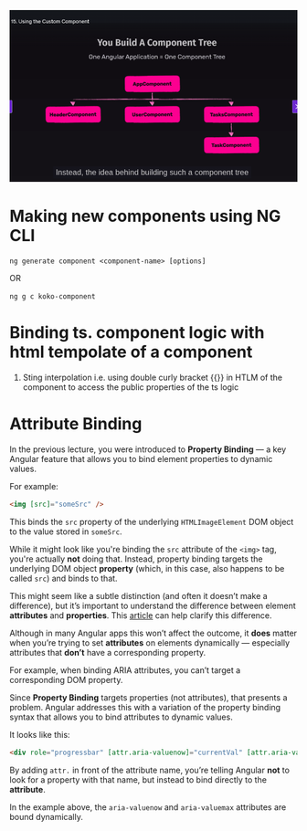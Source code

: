 ![alt text](image.png)

# Making new components using NG CLI

`ng generate component <component-name> [options]`

OR

`ng g c koko-component`

# Binding ts. component logic with html tempolate of a component

1. Sting interpolation i.e. using double curly bracket {{}} in HTLM of the component to access the public properties of the ts logic

# Attribute Binding

In the previous lecture, you were introduced to **Property Binding** — a key Angular feature that allows you to bind element properties to dynamic values.

For example:

```html
<img [src]="someSrc" />
```

This binds the `src` property of the underlying `HTMLImageElement` DOM object to the value stored in `someSrc`.

While it might look like you're binding the `src` attribute of the `<img>` tag, you're actually **not** doing that. Instead, property binding targets the underlying DOM object **property** (which, in this case, also happens to be called `src`) and binds to that.

This might seem like a subtle distinction (and often it doesn’t make a difference), but it’s important to understand the difference between element **attributes** and **properties**. This [article](https://developer.mozilla.org/en-US/docs/Web/HTML/Attributes) can help clarify this difference.

Although in many Angular apps this won’t affect the outcome, it **does** matter when you’re trying to set **attributes** on elements dynamically — especially attributes that **don’t** have a corresponding property.

For example, when binding ARIA attributes, you can’t target a corresponding DOM property.

Since **Property Binding** targets properties (not attributes), that presents a problem. Angular addresses this with a variation of the property binding syntax that allows you to bind attributes to dynamic values.

It looks like this:

```html
<div role="progressbar" [attr.aria-valuenow]="currentVal" [attr.aria-valuemax]="maxVal">...</div>
```

By adding `attr.` in front of the attribute name, you’re telling Angular **not** to look for a property with that name, but instead to bind directly to the **attribute**.

In the example above, the `aria-valuenow` and `aria-valuemax` attributes are bound dynamically.
